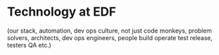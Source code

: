 # Technology at EDF
(our stack, automation, dev ops culture, not just code monkeys, problem solvers, architects, dev ops engineers, people build operate test release, testers QA etc.)
